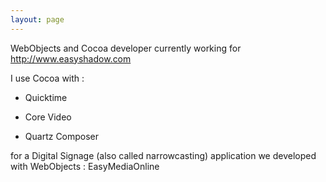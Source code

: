 ```yaml
---
layout: page
---
```




WebObjects and Cocoa developer currently working for http://www.easyshadow.com

I use Cocoa with :

- Quicktime

- Core Video

- Quartz Composer

for a Digital Signage (also called narrowcasting) application we developed with WebObjects : EasyMediaOnline
